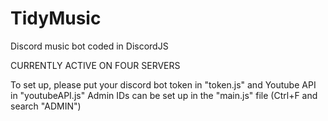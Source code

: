 # TidyMusic
 Discord music bot coded in DiscordJS
 
 CURRENTLY ACTIVE ON FOUR SERVERS
 
 To set up, please put your discord bot token in "token.js" and Youtube API in "youtubeAPI.js" 
 Admin IDs can be set up in the "main.js" file (Ctrl+F and search "ADMIN")
